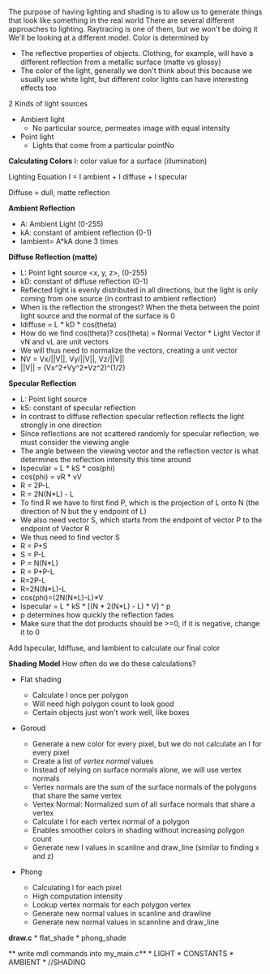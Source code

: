 The purpose of having lighting and shading is to allow us to generate things that look like something in the real world
There are several different approaches to lighting. Raytracing is one of them, but we won't be doing it
We'll be looking at a different model.
Color is determined by
* The reflective properties of objects. Clothing, for example, will have a different reflection from a metallic surface (matte vs glossy)
* The color of the light, generally we don't think about this because we usually use white light, but different color lights can have interesting effects too

2 Kinds of light sources
* Ambient light
	* No particular source, permeates image with equal intensity
* Point light
	* Lights that come from a particular pointNo


**Calculating Colors**
I: color value for a surface (illumination)

Lighting Equation
I = I ambient + I diffuse + I specular

Diffuse = dull, matte reflection

**Ambient Reflection**
* A: Ambient Light (0-255)
* kA: constant of ambient reflection (0-1)
* Iambient= A*kA done 3 times

**Diffuse Reflection (matte)**
* L: Point light source <x, y, z>, (0-255)
* kD: constant of diffuse reflection (0-1)
* Reflected light is evenly distributed in all directions, but the light is only coming from one source (in contrast to ambient reflection)
* When is the reflection the strongest? When the theta between the point light source and the normal of the surface is 0
* Idiffuse = L * kD * cos(theta)
* How do we find cos(theta)? cos(theta) = Normal Vector * Light Vector if vN and vL are unit vectors
* We will thus need to normalize the vectors, creating a unit vector
* NV = Vx/||V||, Vy/||V||, Vz/||V||
* ||V|| = (Vx^2+Vy^2+Vz^2)^(1/2)

**Specular Reflection**
* L: Point light source
* kS: constant of specular reflection
* In contrast to diffuse reflection specular reflection reflects the light strongly in one direction
* Since reflections are not scattered randomly for specular reflection, we must consider the viewing angle
* The angle between the viewing vector and the reflection vector is what determines the reflection intensity this time around
* Ispecular = L * kS * cos(phi)
* cos(phi) = vR * vV
* R = 2P-L
* R = 2N(N*L) - L
* To find R we have to first find P, which is the projection of L onto N (the direction of N but the y endpoint of L)
* We also need vector S, which starts from the endpoint of vector P to the endpoint of Vector R
* We thus need to find vector S
* R = P+S
* S = P-L
* P = N(N*L)
* R = P+P-L
* R=2P-L
* R=2N(N*L)-L
* cos(phi)=(2N(N*L)-L)*V
* Ispecular = L * kS * [(N * 2(N*L) - L) * V] ^ p
* p determines how quickly the reflection fades
* Make sure that the dot products should be >=0, if it is negative, change it to 0


Add Ispecular, Idiffuse, and Iambient to calculate our final color

**Shading Model**
How often do we do these calculations?

* Flat shading
	* Calculate I once per polygon
	* Will need high polygon count to look good
	* Certain objects just won't work well, like boxes
* Goroud
	* Generate a new color for every pixel, but we do not calculate an I for every pixel
 	* Create a list of *vertex normal* values
 	* Instead of relying on surface normals alone, we will use vertex normals
 	* Vertex normals are the sum of the surface normals of the polygons that share the same vertex
 	* Vertex Normal: Normalized sum of all surface normals that share a vertex
 	* Calculate I for each vertex normal of a polygon
 	* Enables smoother colors in shading without increasing polygon count
 	* Generate new I values in scanline and draw_line (similar to finding x and z)

* Phong
	* Calculating I for each pixel
	* High computation intensity
	* Lookup vertex normals for each polygon vertex
	* Generate new normal values in scanline and drawline
	* Generate new normal values in scannline and draw_line

**draw.c**
    * flat_shade
    * phong_shade
    
** write mdl commands into my_main.c**
    * LIGHT
    * CONSTANTS
    * AMBIENT
    * //SHADING 